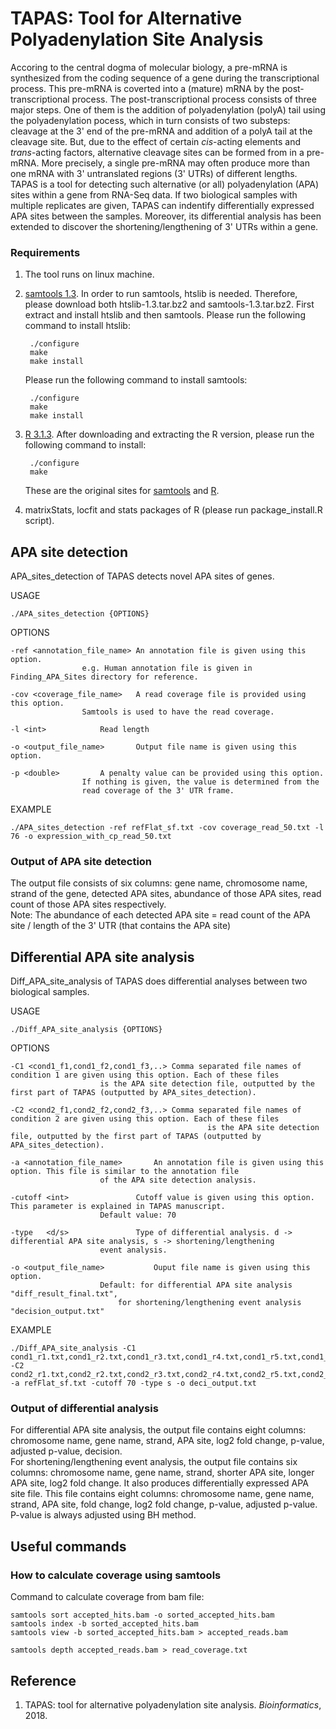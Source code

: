 # TAPAS: Tool for Alternative Polyadenylation Site Analysis

Accoring to the central dogma of molecular biology, a pre-mRNA is synthesized from the coding sequence of a gene during the transcriptional process. This pre-mRNA is coverted into a (mature) mRNA by the post-transcriptional process. The post-transcriptional process consists of three major steps. One of them is the addition of polyadenylation (polyA) tail using the polyadenylation pocess, which in turn consists of two substeps: cleavage at the 3' end of the pre-mRNA and addition of a polyA tail at the cleavage site. But, due to the effect of certain *cis*-acting elements and *trans*-acting factors, alternative cleavage sites can be formed from in a pre-mRNA. More precisely, a single pre-mRNA may often produce more than one mRNA with 3' untranslated regions (3' UTRs) of different lengths. TAPAS is a tool for detecting such alternative (or all) polyadenylation (APA) sites within a gene from RNA-Seq data. If two biological samples with multiple replicates are given, TAPAS can indentify differentially expressed APA sites between the samples. Moreover, its differential analysis has been extended to discover the shortening/lengthening of 3' UTRs within a gene.


### Requirements
1. The tool runs on linux machine.
2. [samtools 1.3](https://sourceforge.net/projects/samtools/files/samtools/1.3/). In order to run samtools, htslib is needed.
   Therefore, please download both htslib-1.3.tar.bz2 and samtools-1.3.tar.bz2. First extract and install htslib and then 
   samtools. Please run the following command to install htslib:
		
		./configure
		make
		make install

   Please run the following command to install samtools:
	
		./configure
		make
		make install
 
3. [R 3.1.3](https://cran.r-project.org/src/base/R-3/R-3.1.3.tar.gz). After downloading and extracting the R version, please
   run the following command to install:

		./configure
		make

   These are the original sites for [samtools](http://samtools.sourceforge.net/) and [R](https://cran.r-project.org/).
4. matrixStats, locfit and stats packages of R (please run package_install.R script). 

## APA site detection
APA_sites_detection of TAPAS detects novel APA sites of genes.

USAGE

	./APA_sites_detection {OPTIONS}

OPTIONS

	-ref <annotation_file_name>	An annotation file is given using this option. 
					e.g. Human annotation file is given in Finding_APA_Sites directory for reference.

	-cov <coverage_file_name>	A read coverage file is provided using this option.
					Samtools is used to have the read coverage.

	-l <int>			Read length

	-o <output_file_name>		Output file name is given using this option.

	-p <double>			A penalty value can be provided using this option.
					If nothing is given, the value is determined from the 
					read coverage of the 3' UTR frame.

EXAMPLE

	./APA_sites_detection -ref refFlat_sf.txt -cov coverage_read_50.txt -l 76 -o expression_with_cp_read_50.txt


### Output of APA site detection
The output file consists of six columns: gene name, chromosome name, strand of the gene, detected APA sites, abundance of those APA sites, read count of those APA sites respectively. <br />
Note: The abundance of each detected APA site = read count of the APA site / length of the 3' UTR (that contains the APA site)  

	
## Differential APA site analysis
Diff_APA_site_analysis of TAPAS does differential analyses between two biological samples.

USAGE

	./Diff_APA_site_analysis {OPTIONS}

OPTIONS

	-C1 <cond1_f1,cond1_f2,cond1_f3,..>	Comma separated file names of condition 1 are given using this option. Each of these files
						is the APA site detection file, outputted by the first part of TAPAS (outputted by APA_sites_detection).
	
	-C2 <cond2_f1,cond2_f2,cond2_f3,..>	Comma separated file names of condition 2 are given using this option. Each of these files 
                                                is the APA site detection file, outputted by the first part of TAPAS (outputted by APA_sites_detection).

	-a <annotation_file_name>		An annotation file is given using this option. This file is similar to the annotation file
						of the APA site detection analysis.

	-cutoff	<int>				Cutoff value is given using this option. This parameter is explained in TAPAS manuscript.
						Default value: 70

	-type	<d/s>				Type of differential analysis. d -> differential APA site analysis, s -> shortening/lengthening
						event analysis.

	-o <output_file_name>			Ouput file name is given using this option. 
						Default: for differential APA site analysis "diff_result_final.txt", 
							for shortening/lengthening event analysis "decision_output.txt"

EXAMPLE

	./Diff_APA_site_analysis -C1 cond1_r1.txt,cond1_r2.txt,cond1_r3.txt,cond1_r4.txt,cond1_r5.txt,cond1_r6.txt -C2 cond2_r1.txt,cond2_r2.txt,cond2_r3.txt,cond2_r4.txt,cond2_r5.txt,cond2_r6.txt -a refFlat_sf.txt -cutoff 70 -type s -o deci_output.txt
					

### Output of differential analysis
For differential APA site analysis, the output file contains eight columns: chromosome name, gene name, strand, APA site, log2 fold change, p-value, adjusted p-value, decision. <br />
For shortening/lengthening event analysis, the output file contains six columns: chromosome name, gene name, strand, shorter APA site, longer APA site, log2 fold change. It also produces
differentially expressed APA site file. This file contains eight columns: chromosome name, gene name, strand, APA site, fold change, log2 fold change, p-value, adjusted p-value.
P-value is always adjusted using BH method.


## Useful commands

### How to calculate coverage using samtools

Command to calculate coverage from bam file:

	samtools sort accepted_hits.bam -o sorted_accepted_hits.bam
	samtools index -b sorted_accepted_hits.bam
	samtools view -b sorted_accepted_hits.bam > accepted_reads.bam

	samtools depth accepted_reads.bam > read_coverage.txt

## Reference
1. TAPAS: tool for alternative polyadenylation site analysis. *Bioinformatics*, 2018.

